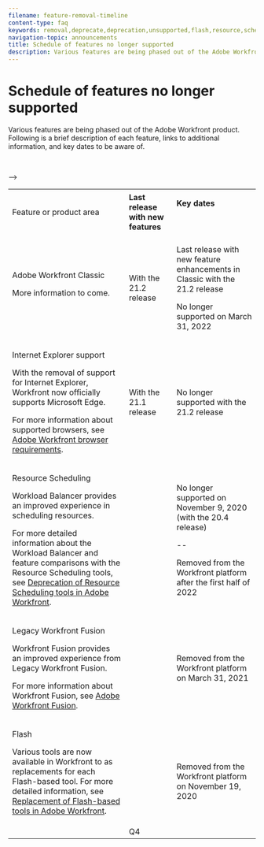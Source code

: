 ```yaml
---
filename: feature-removal-timeline
content-type: faq
keywords: removal,deprecate,deprecation,unsupported,flash,resource,scheduling
navigation-topic: announcements
title: Schedule of features no longer supported
description: Various features are being phased out of the Adobe Workfront product. Following is a brief description of each feature, links to additional information, and key dates to be aware of.
---
```


# Schedule of features no longer supported

Various features are being phased out of the Adobe Workfront product. Following is a brief description of each feature, links to additional information, and key dates to be aware of.

<table> 
 <col> 
 <col data-mc-conditions=""> 
 <col> 
 <tbody> 
  <tr> 
   <td>Feature or product area</td> 
   <td><strong>Last release with new features</strong> </td> 
   <td> <p rowspan="2"><strong>Key dates</strong> </p> <p rowspan="2">&nbsp;</p> </td> 
  </tr> 
  <tr data-mc-conditions=""> 
   <td>Adobe Workfront Classic <p style="font-weight: normal;">More information to come.</p> </td> 
   <td>With the 21.2 release</td> 
   <td> <p>Last release with new feature enhancements in Classic with the 21.2 release</p> <p>No longer supported on March 31, 2022</p> </td> 
  </tr> 
  <tr data-mc-conditions=""> 
   <td> <p>Internet Explorer support</p> <p>With the removal of support for Internet Explorer, Workfront now officially supports Microsoft Edge. </p> <p>For more information about supported browsers, see <a href="../../workfront-basics/workfront-browser-requirements.md" class="MCXref xref">Adobe Workfront browser requirements</a>.</p> </td> 
   <td>With the 21.1 release</td> 
   <td>No longer supported with the 21.2 release</td> 
  </tr> 
  <tr> 
   <td> <p>Resource Scheduling</p> <p>Workload Balancer provides an improved experience in scheduling resources.</p> <p>For more detailed information about the Workload Balancer and feature comparisons with the Resource Scheduling tools, see <a href="../../resource-mgmt/resource-mgmt-overview/deprecate-resource-scheduling.md" class="MCXref xref">Deprecation of Resource Scheduling tools in Adobe Workfront</a>.</p> </td> 
   <td>&nbsp;</td> 
   <td> <p>No longer supported on November 9, 2020 (with the 20.4 release)</p> <p>--</p> <p>Removed from the Workfront platform after the first half of 2022</p> </td> 
  </tr> 
  <tr> 
   <td> <p>Legacy Workfront Fusion</p> <p>Workfront Fusion provides an improved experience from Legacy Workfront Fusion.</p> <p>For more information about Workfront Fusion, see <a href="../../workfront-fusion/workfront-fusion-2.md" class="MCXref xref">Adobe Workfront Fusion</a>.</p> </td> 
   <td>&nbsp;</td> 
   <td>Removed from the Workfront platform on March 31, 2021</td> 
  </tr> 
  <tr> 
   <td> <p>Flash</p> <p>Various tools are now available in Workfront to as replacements for each Flash-based tool. For more detailed information, see <a href="../../product-announcements/announcements/replace-flash-tools.md" class="MCXref xref">Replacement of Flash-based tools in Adobe Workfront</a>.</p> </td> 
   <td>&nbsp;</td> 
   <td> <p>&nbsp;</p> <p>Removed from the Workfront platform on November 19, 2020</p> </td> 
  </tr> <!--
   <tr data-mc-conditions="QuicksilverOrClassic.Draft mode"> 
    <td> <p>Enhanced Authentication 1.0</p> <p>The method of migrating to the new Enhanced Authentication 2.0 depends on whether you are using Legacy Authentication or Enhanced Authentication 1.0. For more information, see <a href="../../administration-and-setup/manage-workfront/security/get-started-enhanced-authentication.md" class="MCXref xref">Enhanced Authentication overview</a>.</p> </td> 
    <td>&nbsp;</td> 
    <td>2021</td> 
   </tr>
  --> <!--
   <tr data-mc-conditions="QuicksilverOrClassic.Draft mode"> 
    <td> <p>Allowlist updates </p> <!--
      <p data-mc-conditions="QuicksilverOrClassic.Draft mode">Split</p>
     --> <!--
      <p data-mc-conditions="QuicksilverOrClassic.Draft mode">Email Service updated (MailGun)</p>
     --> <p>&nbsp;</p> </td> 
    <td>&nbsp;</td> 
    <td>Q4</td> 
   </tr>
  --> 
 </tbody> 
</table>

